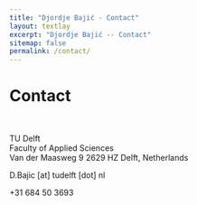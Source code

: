 ```yaml
---
title: "Djordje Bajić - Contact"
layout: textlay
excerpt: "Djordje Bajić -- Contact"
sitemap: false
permalink: /contact/
---
```


# Contact


<br>

<i class="fa fa-map-marker"></i> 
TU Delft <br>
Faculty of Applied Sciences <br>
Van der Maasweg 9
2629 HZ Delft, Netherlands  <br>

<i class="fa fa-envelope-o"></i> D.Bajic [at] tudelft [dot] nl

<i class="fa fa-phone"></i> +31 684 50 3693


<br>

<div class="map" markdown="0">
<div id="googleMaps" class="templatemo-map"></div>
</div>

<br>
<br>
